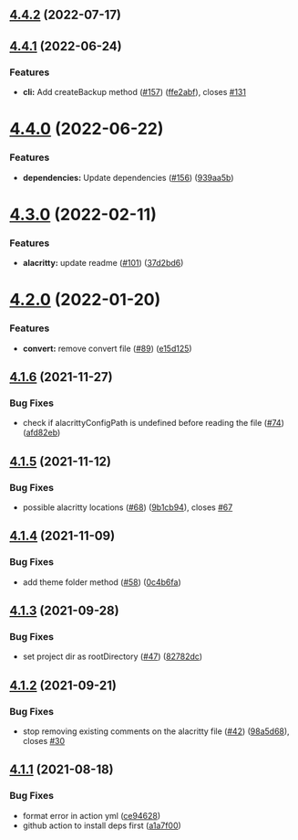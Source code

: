 ## [4.4.2](https://github.com/rajasegar/alacritty-themes/compare/v4.4.1...v4.4.2) (2022-07-17)

## [4.4.1](https://github.com/rajasegar/alacritty-themes/compare/v4.4.0...v4.4.1) (2022-06-24)


### Features

* **cli:** Add createBackup method ([#157](https://github.com/rajasegar/alacritty-themes/issues/157)) ([ffe2abf](https://github.com/rajasegar/alacritty-themes/commit/ffe2abf804f7134c493f844dff52d2f0bad9be7a)), closes [#131](https://github.com/rajasegar/alacritty-themes/issues/131)

# [4.4.0](https://github.com/rajasegar/alacritty-themes/compare/v4.3.0...v4.4.0) (2022-06-22)


### Features

* **dependencies:** Update dependencies ([#156](https://github.com/rajasegar/alacritty-themes/issues/156)) ([939aa5b](https://github.com/rajasegar/alacritty-themes/commit/939aa5b602bd8538ba0867bec39ef89c6262e059))

# [4.3.0](https://github.com/rajasegar/alacritty-themes/compare/v4.2.0...v4.3.0) (2022-02-11)


### Features

* **alacritty:** update readme ([#101](https://github.com/rajasegar/alacritty-themes/issues/101)) ([37d2bd6](https://github.com/rajasegar/alacritty-themes/commit/37d2bd6911d6328addbb51b98ef9cc269e8110d8))

# [4.2.0](https://github.com/rajasegar/alacritty-themes/compare/v4.1.6...v4.2.0) (2022-01-20)


### Features

* **convert:** remove convert file ([#89](https://github.com/rajasegar/alacritty-themes/issues/89)) ([e15d125](https://github.com/rajasegar/alacritty-themes/commit/e15d12571de91f99ef66f132f0487c035d94f47d))

## [4.1.6](https://github.com/rajasegar/alacritty-themes/compare/v4.1.5...v4.1.6) (2021-11-27)


### Bug Fixes

* check if alacrittyConfigPath is undefined before reading the file ([#74](https://github.com/rajasegar/alacritty-themes/issues/74)) ([afd82eb](https://github.com/rajasegar/alacritty-themes/commit/afd82ebbe516bf942a6f0cefb6438b207d6590fc))

## [4.1.5](https://github.com/rajasegar/alacritty-themes/compare/v4.1.4...v4.1.5) (2021-11-12)


### Bug Fixes

* possible alacritty locations ([#68](https://github.com/rajasegar/alacritty-themes/issues/68)) ([9b1cb94](https://github.com/rajasegar/alacritty-themes/commit/9b1cb94de6ec6ad97c6508107b2ae886c812ec11)), closes [#67](https://github.com/rajasegar/alacritty-themes/issues/67)

## [4.1.4](https://github.com/rajasegar/alacritty-themes/compare/v4.1.3...v4.1.4) (2021-11-09)


### Bug Fixes

* add theme folder method ([#58](https://github.com/rajasegar/alacritty-themes/issues/58)) ([0c4b6fa](https://github.com/rajasegar/alacritty-themes/commit/0c4b6fa5978c12b1c8be6a84db195c70b2d22404))

## [4.1.3](https://github.com/rajasegar/alacritty-themes/compare/v4.1.2...v4.1.3) (2021-09-28)


### Bug Fixes

* set project dir as rootDirectory ([#47](https://github.com/rajasegar/alacritty-themes/issues/47)) ([82782dc](https://github.com/rajasegar/alacritty-themes/commit/82782dcb0bdb3c404881562e6e1e25adc54f4e78))

## [4.1.2](https://github.com/rajasegar/alacritty-themes/compare/v4.1.1...v4.1.2) (2021-09-21)


### Bug Fixes

* stop removing existing comments on the alacritty file ([#42](https://github.com/rajasegar/alacritty-themes/issues/42)) ([98a5d68](https://github.com/rajasegar/alacritty-themes/commit/98a5d68d4be76eb8a7e9ccd9277ada5a44ef71e6)), closes [#30](https://github.com/rajasegar/alacritty-themes/issues/30)

## [4.1.1](https://github.com/rajasegar/alacritty-themes/compare/v4.1.0...v4.1.1) (2021-08-18)


### Bug Fixes

* format error in action yml ([ce94628](https://github.com/rajasegar/alacritty-themes/commit/ce9462883f7f56fd3f49377b6c90a574f560baff))
* github action to install deps first ([a1a7f00](https://github.com/rajasegar/alacritty-themes/commit/a1a7f0053e83827b5de511a5ba17537278970473))

